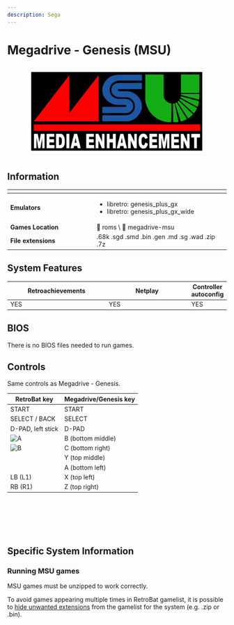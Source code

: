 ```yaml
---
description: Sega
---
```


# Megadrive - Genesis (MSU)

<div align="left">

<figure><picture><source srcset="https://raw.githubusercontent.com/fabricecaruso/es-theme-carbon/91d85c7849cc550b0cac4e75cb8e0923d3b61b5e/art/logos/megadrive-msu.svg" media="(prefers-color-scheme: dark)"><img src="https://raw.githubusercontent.com/fabricecaruso/es-theme-carbon/52ff37c9e265587d006945a2ba695b5a962b3a3d/art/logos/msu-md.svg" alt=""></picture><figcaption></figcaption></figure>

</div>

## Information

<table data-header-hidden><thead><tr><th width="184"></th><th></th><th data-hidden></th></tr></thead><tbody><tr><td><strong>Emulators</strong></td><td><ul><li>libretro: genesis_plus_gx</li><li>libretro: genesis_plus_gx_wide</li></ul></td><td></td></tr><tr><td><strong>Games Location</strong></td><td><span data-gb-custom-inline data-tag="emoji" data-code="1f4c1">📁</span> roms \ <span data-gb-custom-inline data-tag="emoji" data-code="1f4c2">📂</span> megadrive-msu</td><td></td></tr><tr><td><strong>File extensions</strong></td><td>.68k .sgd .smd .bin .gen .md .sg .wad .zip .7z</td><td></td></tr></tbody></table>

## System Features

<table><thead><tr><th width="256">Retroachievements</th><th width="243">Netplay</th><th>Controller autoconfig</th></tr></thead><tbody><tr><td>YES</td><td>YES</td><td>YES</td></tr></tbody></table>

## BIOS

There is no BIOS files needed to run games.

## Controls

Same controls as Megadrive - Genesis.

| RetroBat key                                                                             | Megadrive/Genesis key |
| ---------------------------------------------------------------------------------------- | --------------------- |
| START                                                                                    | START                 |
| SELECT / BACK                                                                            | SELECT                |
| D-PAD, left stick                                                                        | D-PAD                 |
| ![A](<../../../../../en/.gitbook/assets/image (27).png>)                                 | B (bottom middle)     |
| ![B](<../../../../../en/.gitbook/assets/image (13).png>)                                 | C (bottom right)      |
| <img src="../../../../../en/.gitbook/assets/image (47).png" alt="" data-size="original"> | Y (top middle)        |
| <img src="../../../../../en/.gitbook/assets/image (45).png" alt="" data-size="line">     | A (bottom left)       |
| LB (L1)                                                                                  | X (top left)          |
| RB (R1)                                                                                  | Z (top right)         |

<div align="left">

<figure><img src="https://i.imgur.com/N5Cxt6b.png" alt=""><figcaption></figcaption></figure>

</div>

<div align="left">

<figure><img src="https://i.imgur.com/S7Z90HH.png" alt=""><figcaption></figcaption></figure>

</div>

<div align="left">

<figure><img src="https://i.imgur.com/spafoAq.png" alt=""><figcaption></figcaption></figure>

</div>

## Specific System Information

### Running MSU games

MSU games must be unzipped to work correctly.

To avoid games appearing multiple times in RetroBat gamelist, it is possible to [hide unwanted extensions](../../../../../en/navigation/view-options.md#view-options) from the gamelist for the system (e.g. .zip or .bin).
